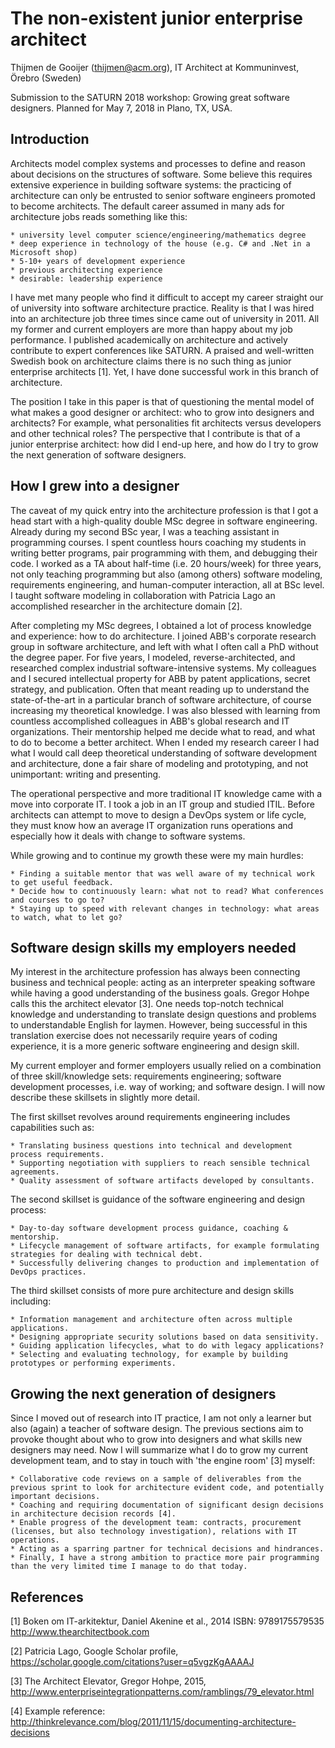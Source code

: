 # The non-existent junior enterprise architect
Thijmen de Gooijer (thijmen@acm.org), IT Architect at Kommuninvest, Örebro (Sweden)

Submission to the SATURN 2018 workshop: Growing great software designers. Planned for May 7, 2018 in Plano, TX, USA.

## Introduction
Architects model complex systems and processes to define and reason about decisions on the structures of software. Some believe this requires extensive experience in building software systems: the practicing of architecture can only be entrusted to senior software engineers promoted to become architects. The default career assumed in many ads for architecture jobs reads something like this:

	* university level computer science/engineering/mathematics degree
	* deep experience in technology of the house (e.g. C# and .Net in a Microsoft shop)
	* 5-10+ years of development experience
	* previous architecting experience
	* desirable: leadership experience

I have met many people who find it difficult to accept my career straight our of university into software architecture practice. Reality is that I was hired into an architecture job three times since came out of university in 2011. All my former and current employers are more than happy about my job performance. I published academically on architecture and actively contribute to expert conferences like SATURN. A praised and well-written Swedish book on architecture claims there is no such thing as junior enterprise architects [1]. Yet, I have done successful work in this branch of architecture.

The position I take in this paper is that of questioning the mental model of what makes a good designer or architect: who to grow into designers and architects? For example, what personalities fit architects versus developers and other technical roles? The perspective that I contribute is that of a junior enterprise architect: how did I end-up here, and how do I try to grow the next generation of software designers.

## How I grew into a designer
The caveat of my quick entry into the architecture profession is that I got a head start with a high-quality double MSc degree in software engineering. Already during my second BSc year, I was a teaching assistant in programming courses. I spent countless hours coaching my students in writing better programs, pair programming with them, and debugging their code. I worked as a TA about half-time (i.e. 20 hours/week) for three years, not only teaching programming but also (among others) software modeling, requirements engineering, and human-computer interaction, all at BSc level. I taught software modeling in collaboration with Patricia Lago an accomplished researcher in the architecture domain [2]. 

After completing my MSc degrees, I obtained a lot of process knowledge and experience: how to do architecture. I joined ABB's corporate research group in software architecture, and left with what I often call a PhD without the degree paper. For five years, I modeled, reverse-architected, and researched complex industrial software-intensive systems. My colleagues and I secured intellectual property for ABB by patent applications, secret strategy, and publication. Often that meant reading up to understand the state-of-the-art in a particular branch of software architecture, of course increasing my theoretical knowledge. I was also blessed with learning from countless accomplished colleagues in ABB's global research and IT organizations. Their mentorship helped me decide what to read, and what to do to become a better architect. When I ended my research career I had what I would call deep theoretical understanding of software development and architecture, done a fair share of modeling and prototyping, and not unimportant: writing and presenting.

The operational perspective and more traditional IT knowledge came with a move into corporate IT. I took a job in an IT group and studied ITIL. Before architects can attempt to move to design a DevOps system or life cycle, they must know how an average IT organization runs operations and especially how it deals with change to software systems. 

While growing and to continue my growth these were my main hurdles:

	* Finding a suitable mentor that was well aware of my technical work to get useful feedback.
	* Decide how to continuously learn: what not to read? What conferences and courses to go to?
	* Staying up to speed with relevant changes in technology: what areas to watch, what to let go?

## Software design skills my employers needed
My interest in the architecture profession has always been connecting business and technical people: acting as an interpreter speaking software while having a good understanding of the business goals. Gregor Hohpe calls this the architect elevator [3]. One needs top-notch technical knowledge and understanding to translate design questions and problems to understandable English for laymen. However, being successful in this translation exercise does not necessarily require years of coding experience, it is a more generic software engineering and design skill.

My current employer and former employers usually relied on a combination of three skill/knowledge sets: requirements engineering; software development processes, i.e. way of working; and software design. I will now describe these skillsets in slightly more detail.

The first skillset revolves around requirements engineering includes capabilities such as:

	* Translating business questions into technical and development process requirements.
	* Supporting negotiation with suppliers to reach sensible technical agreements.
	* Quality assessment of software artifacts developed by consultants.

The second skillset is guidance of the software engineering and design process:

	* Day-to-day software development process guidance, coaching & mentorship.
	* Lifecycle management of software artifacts, for example formulating strategies for dealing with technical debt.
	* Successfully delivering changes to production and implementation of DevOps practices.

The third skillset consists of more pure architecture and design skills including:

	* Information management and architecture often across multiple applications.
	* Designing appropriate security solutions based on data sensitivity.
	* Guiding application lifecycles, what to do with legacy applications? 
	* Selecting and evaluating technology, for example by building prototypes or performing experiments.

## Growing the next generation of designers
Since I moved out of research into IT practice, I am not only a learner but also (again) a teacher of software design. The previous sections aim to provoke thought about who to grow into designers and what skills new designers may need. Now I will summarize what I do to grow my current development team, and to stay in touch with 'the engine room' [3] myself:

	* Collaborative code reviews on a sample of deliverables from the previous sprint to look for architecture evident code, and potentially important decisions.
	* Coaching and requiring documentation of significant design decisions in architecture decision records [4].
	* Enable progress of the development team: contracts, procurement (licenses, but also technology investigation), relations with IT operations.
	* Acting as a sparring partner for technical decisions and hindrances.
	* Finally, I have a strong ambition to practice more pair programming than the very limited time I manage to do that today.

## References
[1] Boken om IT-arkitektur, Daniel Akenine et al., 2014 ISBN: 9789175579535 http://www.thearchitectbook.com

[2] Patricia Lago, Google Scholar profile, https://scholar.google.com/citations?user=q5vgzKgAAAAJ

[3] The Architect Elevator, Gregor Hohpe, 2015, http://www.enterpriseintegrationpatterns.com/ramblings/79_elevator.html

[4] Example reference: http://thinkrelevance.com/blog/2011/11/15/documenting-architecture-decisions


